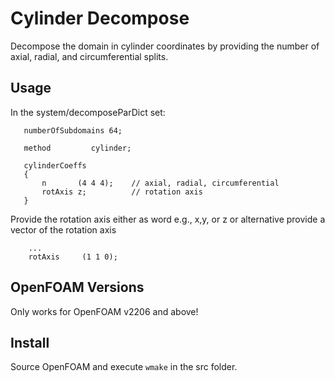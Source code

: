 # Cylinder Decompose

Decompose the domain in cylinder coordinates by providing the 
number of axial, radial, and circumferential splits. 

## Usage

 In the system/decomposeParDict set:
 ```
    numberOfSubdomains 64;

    method         cylinder;

    cylinderCoeffs
    {
        n       (4 4 4);    // axial, radial, circumferential
        rotAxis z;          // rotation axis
    }
```

Provide the rotation axis either as word e.g., x,y, or z or alternative
provide a vector of the rotation axis
```
    ...
    rotAxis     (1 1 0);
```

## OpenFOAM Versions

Only works for OpenFOAM v2206 and above!


## Install
Source OpenFOAM and execute `wmake` in the src folder. 

